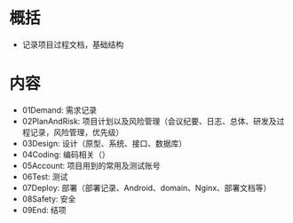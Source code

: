 # 概括

- 记录项目过程文档，基础结构


# 内容

- 01Demand: 需求记录
- 02PlanAndRisk: 项目计划以及风险管理（会议纪要、日志、总体、研发及过程记录，风险管理，优先级）
- 03Design: 设计（原型、系统、接口、数据库）
- 04Coding: 编码相关（）
- 05Account: 项目用到的常用及测试账号
- 06Test: 测试
- 07Deploy: 部署（部署记录、Android、domain、Nginx、部署文档等）
- 08Safety: 安全
- 09End: 结项
